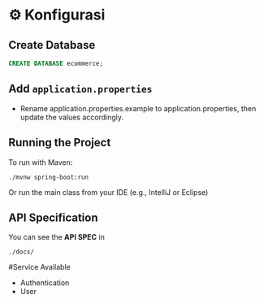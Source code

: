 # ⚙️ Konfigurasi

## Create Database

```sql
CREATE DATABASE ecommerce;
```

## Add ```application.properties```
- Rename application.properties.example  to application.properties, then update the values accordingly.

## Running the Project
To run with Maven:
```
./mvnw spring-boot:run
```

Or run the main class from your IDE (e.g., IntelliJ or Eclipse)

## API Specification
You can see the **API SPEC** in
```
./docs/
```

#Service Available
- Authentication
- User 


